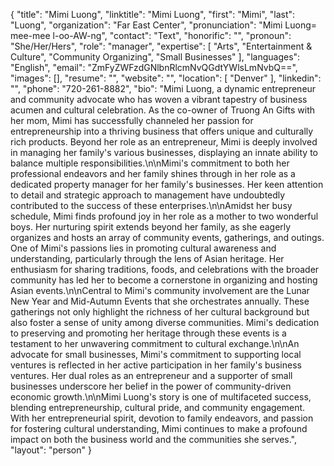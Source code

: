 {
  "title": "Mimi Luong",
  "linktitle": "Mimi Luong",
  "first": "Mimi",
  "last": "Luong",
  "organization": "Far East Center",
  "pronunciation": "Mimi Luong= mee-mee l-oo-AW-ng",
  "contact": "Text",
  "honorific": "",
  "pronoun": "She/Her/Hers",
  "role": "manager",
  "expertise": [
    "Arts",
    "Entertainment & Culture",
    "Community Organizing",
    "Small Businesses"
  ],
  "languages": "English",
  "email": "ZmFyZWFzdGNlbnRlcmNvQGdtYWlsLmNvbQ==",
  "images": [],
  "resume": "",
  "website": "",
  "location": [
    "Denver"
  ],
  "linkedin": "",
  "phone": "720-261-8882",
  "bio": "Mimi Luong, a dynamic entrepreneur and community advocate who has woven a vibrant tapestry of business acumen and cultural celebration. As the co-owner of Truong An Gifts with her mom, Mimi has successfully channeled her passion for entrepreneurship into a thriving business that offers unique and culturally rich products. Beyond her role as an entrepreneur, Mimi is deeply involved in managing her family's various businesses, displaying an innate ability to balance multiple responsibilities.\n\nMimi's commitment to both her professional endeavors and her family shines through in her role as a dedicated property manager for her family's businesses. Her keen attention to detail and strategic approach to management have undoubtedly contributed to the success of these enterprises.\n\nAmidst her busy schedule, Mimi finds profound joy in her role as a mother to two wonderful boys. Her nurturing spirit extends beyond her family, as she eagerly organizes and hosts an array of community events, gatherings, and outings. One of Mimi's passions lies in promoting cultural awareness and understanding, particularly through the lens of Asian heritage. Her enthusiasm for sharing traditions, foods, and celebrations with the broader community has led her to become a cornerstone in organizing and hosting Asian events.\n\nCentral to Mimi's community involvement are the Lunar New Year and Mid-Autumn Events that she orchestrates annually. These gatherings not only highlight the richness of her cultural background but also foster a sense of unity among diverse communities. Mimi's dedication to preserving and promoting her heritage through these events is a testament to her unwavering commitment to cultural exchange.\n\nAn advocate for small businesses, Mimi's commitment to supporting local ventures is reflected in her active participation in her family's business ventures. Her dual roles as an entrepreneur and a supporter of small businesses underscore her belief in the power of community-driven economic growth.\n\nMimi Luong's story is one of multifaceted success, blending entrepreneurship, cultural pride, and community engagement. With her entrepreneurial spirit, devotion to family endeavors, and passion for fostering cultural understanding, Mimi continues to make a profound impact on both the business world and the communities she serves.",
  "layout": "person"
}